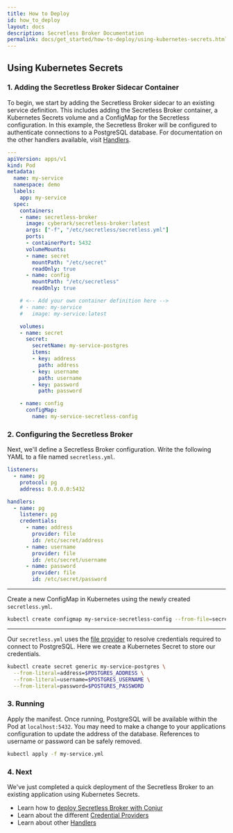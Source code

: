 ```yaml
---
title: How to Deploy
id: how_to_deploy
layout: docs
description: Secretless Broker Documentation
permalink: docs/get_started/how-to-deploy/using-kubernetes-secrets.html
---
```


## Using Kubernetes Secrets

### 1. Adding the Secretless Broker Sidecar Container
To begin, we start by adding the Secretless Broker sidecar to an existing
service definition. This includes adding the Secretless Broker container, a
Kubernetes Secrets volume and a ConfigMap for the Secretless configuration. In
this example, the Secretless Broker will be configured to authenticate
connections to a PostgreSQL database. For documentation on the other handlers
available, visit [Handlers](/docs/reference/handlers/overview.html).
``` yaml
---
apiVersion: apps/v1
kind: Pod
metadata:
  name: my-service
  namespace: demo
  labels:
    app: my-service
  spec:
    containers:
    - name: secretless-broker
      image: cyberark/secretless-broker:latest
      args: ["-f", "/etc/secretless/secretless.yml"]
      ports:
      - containerPort: 5432
      volumeMounts:
      - name: secret
        mountPath: "/etc/secret"
        readOnly: true
      - name: config
        mountPath: "/etc/secretless"
        readOnly: true

    # <-- Add your own container definition here -->
    # - name: my-service
    #   image: my-service:latest

    volumes:
    - name: secret
      secret:
        secretName: my-service-postgres
        items:
        - key: address
          path: address
        - key: username
          path: username
        - key: password
          path: password

    - name: config
      configMap:
        name: my-service-secretless-config
```
### 2. Configuring the Secretless Broker
Next, we'll define a Secretless Broker configuration. Write the following YAML
to a file named `secretless.yml`.
``` yaml
listeners:
  - name: pg
    protocol: pg
    address: 0.0.0.0:5432

handlers:
  - name: pg
    listener: pg
    credentials:
      - name: address
        provider: file
        id: /etc/secret/address
      - name: username
        provider: file
        id: /etc/secret/username
      - name: password
        provider: file
        id: /etc/secret/password
```
---
Create a new ConfigMap in Kubernetes using the newly created `secretless.yml`.
``` bash
kubectl create configmap my-service-secretless-config --from-file=secretless.yml
```
----
Our `secretless.yml` uses the
[file provider](/docs/reference/providers/file.html) to resolve credentials
required to connect to PostgreSQL. Here we create a Kubernetes Secret to store
our credentials.
``` bash
kubectl create secret generic my-service-postgres \
  --from-literal=address=$POSTGRES_ADDRESS \
  --from-literal=username=$POSTGRES_USERNAME \
  --from-literal=password=$POSTGRES_PASSWORD
```

### 3. Running

Apply the manifest. Once running, PostgreSQL will be available within the Pod at
`localhost:5432`. You may need to make a change to your applications
configuration to update the address of the database. References to username or
password can be safely removed.
``` bash
kubectl apply -f my-service.yml
```

### 4. Next
We've just completed a quick deployment of the Secretless Broker to an existing
application using Kubernetes Secrets.
- Learn how to [deploy Secretless Broker with Conjur](/docs/get_started/how-to-deploy/using-conjur.html)
- Learn about the different [Credential Providers](/docs/reference/providers/overview.html)
- Learn about other [Handlers](/docs/reference/handlers/overview.html)
